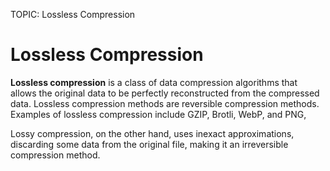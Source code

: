 TOPIC: Lossless Compression

# Lossless Compression

**Lossless compression** is a class of data compression algorithms that allows the original data to
be perfectly reconstructed from the compressed data. Lossless compression methods are reversible
compression methods. Examples of lossless compression include GZIP, Brotli, WebP, and PNG,

Lossy compression, on the other hand, uses inexact approximations, discarding some data from
the original file, making it an irreversible compression method.
